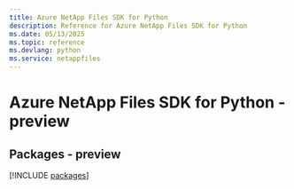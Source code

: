 ```yaml
---
title: Azure NetApp Files SDK for Python
description: Reference for Azure NetApp Files SDK for Python
ms.date: 05/13/2025
ms.topic: reference
ms.devlang: python
ms.service: netappfiles
---
```

# Azure NetApp Files SDK for Python - preview
## Packages - preview
[!INCLUDE [packages](netapp-files-index.md)]